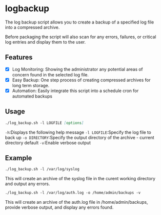 # logbackup

The log backup script allows you to create a backup of a specified log file into a compressed archive.

Before packaging the script will also scan for any errors, failures, or critical log entries and display them to the user. 

## Features

- [x] Log Monitoring: Showing the administrator any potential areas of concern found in the selected log file.
- [x] Easy Backup: One step process of creating compressed archives for long term storage.
- [x] Automation: Easily integrate this script into a schedule cron for automated backups

## Usage

```md
./log_backup.sh -l LOGFILE [options]
```
`-h`:Displays the following help message
`-l LOGFILE`:Specify the log file to back up
`-o DIRECTORY`:Specify the output directory of the archive - current directory default
`-v`:Enable verbose output

## Example 

```md
./log_backup.sh -l /var/log/syslog
```
This will create an archive of the syslog file in the curent working directory and output any errors.
```md
./log_backup.sh -l /var/log/auth.log -o /home/admin/backups -v
```
This will create an archive of the auth.log file in /home/admin/backups, provide verbose output, and display any errors found.
